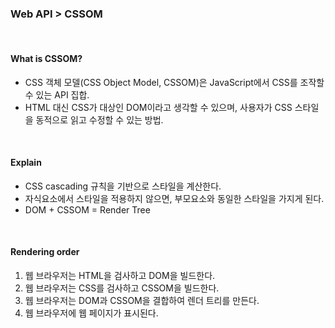 <h3>Web API > CSSOM</h3>

<br />

<h4>What is CSSOM?</h4>

- CSS 객체 모델(CSS Object Model, CSSOM)은 JavaScript에서 CSS를 조작할 수 있는 API 집합.
- HTML 대신 CSS가 대상인 DOM이라고 생각할 수 있으며, 사용자가 CSS 스타일을 동적으로 읽고 수정할 수 있는 방법.

<br />

<h4>Explain</h4>

- CSS cascading 규칙을 기반으로 스타일을 계산한다.
- 자식요소에서 스타일을 적용하지 않으면, 부모요소와 동일한 스타일을 가지게 된다.
- DOM + CSSOM = Render Tree

<br />

<h4>Rendering order</h4>

1. 웹 브라우저는 HTML을 검사하고 DOM을 빌드한다.
2. 웹 브라우저는 CSS를 검사하고 CSSOM을 빌드한다.
3. 웹 브라우저는 DOM과 CSSOM을 결합하여 렌더 트리를 만든다.
4. 웹 브라우저에 웹 페이지가 표시된다.

